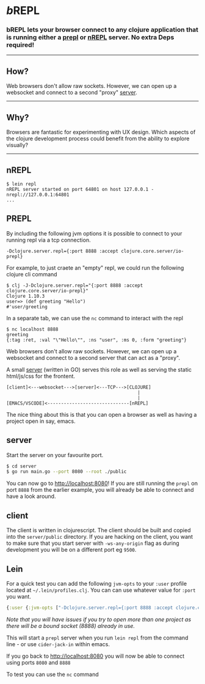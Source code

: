 # _b_**REPL**

### bREPL lets your browser connect to **any** clojure application that is running either a [prepl](https://clojuredocs.org/clojure.core.server/io-prepl) or [nREPL](https://nrepl.org/nrepl/index.html) server. No extra Deps required!

---

## How?

Web browsers don't allow raw sockets. However, we can open up a websocket and connect to a second "proxy" [server](./server).

---

## Why?

Browsers are fantastic for experimenting with UX design. Which aspects of the clojure development process could benefit from the ability to explore visually?

---

## nREPL

```
$ lein repl
nREPL server started on port 64801 on host 127.0.0.1 - nrepl://127.0.0.1:64801
...
```



## PREPL

By including the following jvm options it is possible to connect to your running repl via a tcp connection.
```
-Dclojure.server.repl={:port 8888 :accept clojure.core.server/io-prepl}
```

For example, to just craete an "empty" repl, we could run the following clojure cli command

```
$ clj -J-Dclojure.server.repl="{:port 8888 :accept clojure.core.server/io-prepl}"
Clojure 1.10.3
user=> (def greeting "Hello")
#'user/greeting
```
In a separate tab, we can use the `nc` command to interact with the repl
```
$ nc localhost 8888
greeting
{:tag :ret, :val "\"Hello\"", :ns "user", :ms 0, :form "greeting"}
```

Web browsers don't allow raw sockets. However, we can open up a websocket and connect to a second server that can act as a "proxy".

A small [server](./server) (written in GO) serves this role as well as serving the static html/js/css for the frontent.

```
[client]<---websocket--->[server]<---TCP--->[CLOJURE]
                                                |
                                                |
[EMACS/VSCODE]<------------------------------[nREPL]
```
The nice thing about this is that you can open a browser as well as having
a project open in say, emacs.

## server

Start the server on your favourite port.

```bash
$ cd server
$ go run main.go --port 8080 --root ./public
```

You can now go to [http://localhost:8080](http://localhost:8080)!
If you are still running the `prepl` on port `8888` from the earlier example, you will already be able to connect and have a look around.


## client

The client is written in clojurescript. The client should be built and copied into the `server/public` directory.
If you are hacking on the client, you want to make sure that you start server with `-ws-any-origin` flag as during development
you will be on a different port eg `9500`.

## Lein
For a quick test you can add the following `jvm-opts` to your `:user` profile located at `~/.lein/profiles.clj`. You can can use whatever value for `:port` you want.

```clojure
{:user {:jvm-opts ["-Dclojure.server.repl={:port 8888 :accept clojure.core.server/io-prepl}"]}}
```

_Note that you will have issues if you try to open more than one project as there will be a bound socket (8888) already in use._

This will start a `prepl` server when you run `lein repl` from the command line - or use `cider-jack-in` within emacs.

If you go back to [http://localhost:8080](http://localhost:8080) you will now be able to connect using ports `8080` and `8888`

To test you can use the `nc` command




